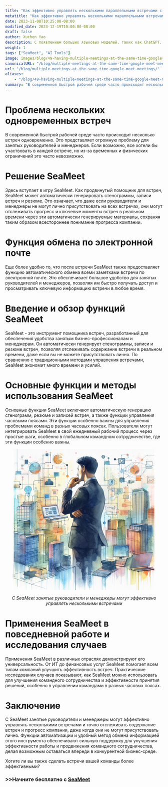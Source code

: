```yaml
---
title: "Как эффективно управлять несколькими параллельными встречами с SeaMeet"
metatitle: "Как эффективно управлять несколькими параллельными встречами с SeaMeet"
date: 2023-11-08T10:25:00-08:00
modified_date: 2024-12-19T10:00:00-08:00
draft: false
author: Xuchen Yao
description: С появлением больших языковых моделей, таких как ChatGPT, генеративный ИИ открыл новые области исследования. Когда ИИ сочетается с распознаванием речи, это предоставляет беспрецедентные возможности для анализа встреч в реальном времени. Но что это означает для повседневных бизнес-операций? Анализ записей встреч в реальном времени стал важным инструментом для компаний для повышения эффективности и качества коммуникации. Благодаря анализу в реальном времени компании могут обеспечить точную документацию каждого обсуждения, делая процесс принятия решений более эффективным и точным.
weight: 1
tags: ["SeaMeet", "AI Tools"]
image: images/blog/49-having-multiple-meetings-at-the-same-time-google-meet-meetings/49-having-multiple-meetings-at-the-same-time-google-meet-meetings.jpeg
canonicalURL: "/blog/multiple-meetings-at-the-same-time-google-meet-meetings/"
url: "/blog/multiple-meetings-at-the-same-time-google-meet-meetings/"
aliases:
    - "/blog/49-having-multiple-meetings-at-the-same-time-google-meet-meetings/"
summary: "В современной быстрой рабочей среде часто происходит несколько встреч одновременно. Это представляет огромную проблему для занятых руководителей и менеджеров. Если возможно, все хотели бы участвовать в каждой встрече, но из-за временных и физических ограничений это часто невозможно."
---
```


# Проблема нескольких одновременных встреч
В современной быстрой рабочей среде часто происходит несколько встреч одновременно. Это представляет огромную проблему для занятых руководителей и менеджеров. Если возможно, все хотели бы участвовать в каждой встрече, но из-за временных и физических ограничений это часто невозможно.

# Решение SeaMeet
Здесь вступает в игру SeaMeet. Как продвинутый помощник для встреч, SeaMeet может автоматически генерировать стенограммы, записи встреч и резюме. Это означает, что даже если руководители и менеджеры не могут лично присутствовать на всех встречах, они могут отслеживать прогресс и ключевые моменты встреч в реальном времени через эти автоматически генерируемые материалы, сохраняя таким образом всестороннее понимание прогресса компании.

# Функция обмена по электронной почте
Еще более удобно то, что после встречи SeaMeet также предоставляет функцию автоматического обмена всеми заметками встречи по электронной почте. Это обеспечивает большое удобство для занятых руководителей и менеджеров, позволяя им быстро получать доступ и просматривать ключевую информацию встречи в любое время.

# Введение и обзор функций SeaMeet
SeaMeet - это инструмент помощника встреч, разработанный для обеспечения удобства занятым бизнес-профессионалам и менеджерам. Он автоматически генерирует стенограммы, записи и резюме встреч, позволяя отслеживать содержание встречи в реальном времени, даже если вы не можете присутствовать лично. По сравнению с традиционными методами управления встречами, SeaMeet экономит много времени и усилий.

# Основные функции и методы использования SeaMeet
Основные функции SeaMeet включают автоматическую генерацию стенограмм, резюме и записей встреч, а также функции управления часовыми поясами. Эти функции особенно важны для управления проблемами команд в разных часовых поясах. Пользователи могут интегрировать SeaMeet в свой ежедневный рабочий процесс через простые шаги, особенно в глобальном командном сотрудничестве, где эти функции особенно важны.

<center>
<img height="450px" src="/images/blog/49-having-multiple-meetings-at-the-same-time-google-meet-meetings/1-how-to-stay-on-top-of-all-meetings.jpeg" alt="С SeaMeet занятые руководители и менеджеры могут эффективно управлять несколькими встречами"/>

*С SeaMeet занятые руководители и менеджеры могут эффективно управлять несколькими встречами*
</center>

# Применения SeaMeet в повседневной работе и исследования случаев
Применения SeaMeet в различных отраслях демонстрируют его универсальность. От ИТ до финансовых услуг SeaMeet помогает всем типам компаний улучшить эффективность встреч. Практические исследования случаев показывают, как SeaMeet можно использовать для улучшения командного сотрудничества и эффективности принятия решений, особенно в управлении командами в разных часовых поясах.

# Заключение
С SeaMeet занятые руководители и менеджеры могут эффективно управлять несколькими встречами и точно отслеживать содержание встреч и прогресс компании, даже когда они не могут присутствовать лично. Функции автоматизации и удобный метод обмена информацией этого инструмента обеспечивают сильную поддержку для улучшения эффективности работы и продвижения командного сотрудничества, делая возможным оставаться впереди в конкурентной бизнес-среде.

Хотите ли вы также сделать встречи вашей команды более эффективными?

### >>Начните бесплатно с [SeaMeet](https://meet.seasalt.ai/?utm_source=blog) 